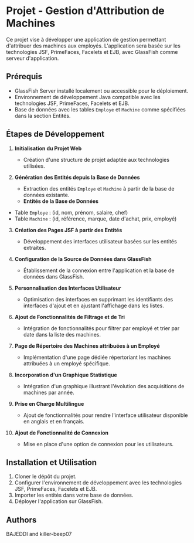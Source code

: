 # Projet - Gestion d'Attribution de Machines

Ce projet vise à développer une application de gestion permettant d'attribuer des machines aux employés. L'application sera basée sur les technologies JSF, PrimeFaces, Facelets et EJB, avec GlassFish comme serveur d'application.

## Prérequis
- GlassFish Server installé localement ou accessible pour le déploiement.
- Environnement de développement Java compatible avec les technologies JSF, PrimeFaces, Facelets et EJB.
- Base de données avec les tables `Employe` et `Machine` comme spécifiées dans la section Entités.

## Étapes de Développement
1. **Initialisation du Projet Web**
   - Création d'une structure de projet adaptée aux technologies utilisées.
  

2. **Génération des Entités depuis la Base de Données**
   - Extraction des entités `Employe` et `Machine` à partir de la base de données existante.
   -  **Entités de la Base de Données**
- Table `Employe` : (id, nom, prénom, salaire, chef)
- Table `Machine` : (id, référence, marque, date d'achat, prix, employé)
   
3. **Création des Pages JSF à partir des Entités**
   - Développement des interfaces utilisateur basées sur les entités extraites.
   
4. **Configuration de la Source de Données dans GlassFish**
   - Établissement de la connexion entre l'application et la base de données dans GlassFish.

5. **Personnalisation des Interfaces Utilisateur**
   - Optimisation des interfaces en supprimant les identifiants des interfaces d'ajout et en ajustant l'affichage dans les listes.

6. **Ajout de Fonctionnalités de Filtrage et de Tri**
   - Intégration de fonctionnalités pour filtrer par employé et trier par date dans la liste des machines.

7. **Page de Répertoire des Machines attribuées à un Employé**
   - Implémentation d'une page dédiée répertoriant les machines attribuées à un employé spécifique.

8. **Incorporation d'un Graphique Statistique**
   - Intégration d'un graphique illustrant l'évolution des acquisitions de machines par année.

9. **Prise en Charge Multilingue**
   - Ajout de fonctionnalités pour rendre l'interface utilisateur disponible en anglais et en français.

10. **Ajout de Fonctionnalité de Connexion**
    - Mise en place d'une option de connexion pour les utilisateurs.

## Installation et Utilisation
1. Cloner le dépôt du projet.
2. Configurer l'environnement de développement avec les technologies JSF, PrimeFaces, Facelets et EJB.
3. Importer les entités dans votre base de données.
4. Déployer l'application sur GlassFish.
## Authors
BAJEDDI and killer-beep07

